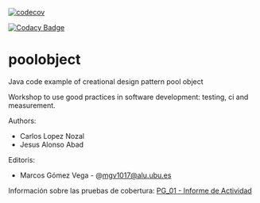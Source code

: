 [![codecov](https://codecov.io/gh/MarcosGomezVega/poolobject/graph/badge.svg?token=G8XRFKSWN9)](https://codecov.io/gh/MarcosGomezVega/poolobject)

[![Codacy Badge](https://app.codacy.com/project/badge/Grade/4725c846c0f54357a8666cd10b9cb509)](https://app.codacy.com/gh/MarcosGomezVega/poolobject/dashboard?utm_source=gh&utm_medium=referral&utm_content=&utm_campaign=Badge_grade)

poolobject
==========


Java code example of creational design pattern pool object

Workshop to use good practices in software development: testing, ci and measurement.

Authors:

- Carlos Lopez Nozal
- Jesus Alonso Abad

Editoris:
- Marcos Gómez Vega - @mgv1017@alu.ubu.es

Información sobre las pruebas de cobertura:
[PG_01 - Informe de Actividad](https://github.com/MarcosGomezVega/poolobject/wiki/PG_01-Informe-de-Actividad)